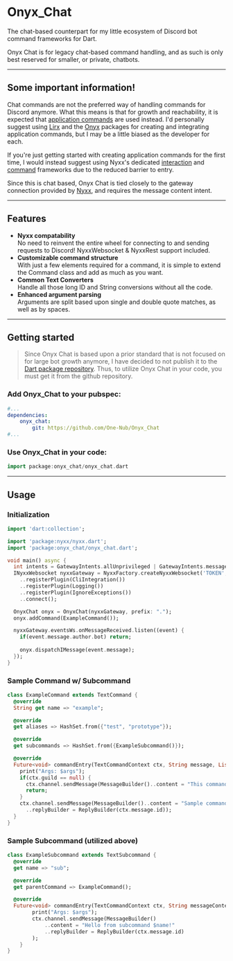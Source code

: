 # Onyx_Chat
The chat-based counterpart for my little ecosystem of Discord bot command frameworks for Dart. 

Onyx Chat is for legacy chat-based command handling, and as such is only best reserved for smaller, or private, chatbots.

---

## Some important information!
Chat commands are not the preferred way of handling commands for Discord anymore. What this means is that for growth and reachability, 
it is expected that [application commands](https://discord.com/developers/docs/interactions/application-commands) are used instead. 
I'd personally suggest using [Lirx](https://github.com/One-Nub/lirx) and the [Onyx](https://github.com/One-Nub/Onyx) packages 
for creating and integrating application commands, but I may be a little biased as the developer for each. 

If you're just getting started with creating application commands for the first time, I would instead suggest using Nyxx's dedicated 
[interaction](https://github.com/nyxx-discord/nyxx_interactions) and [command](https://github.com/nyxx-discord/nyxx_commands) 
frameworks due to the reduced barrier to entry. 

Since this is chat based, Onyx Chat is tied
closely to the gateway connection provided by [Nyxx](https://github.com/nyxx-discord/nyxx), and requires the message content intent.

---

## Features

- **Nyxx compatability** <br>
    No need to reinvent the entire wheel for connecting to and sending requests to Discord! NyxxWebsocket & NyxxRest support included.
- **Customizable command structure** <br>
    With just a few elements required for a command, it is simple to extend the Command class and add as much as you want.
- **Common Text Converters** <br>
    Handle all those long ID and String conversions without all the code.
- **Enhanced argument parsing** <br>
    Arguments are split based upon single and double quote matches, as well as by spaces.
---

## Getting started

> Since Onyx Chat is based upon a prior standard that is not focused on for large bot growth anymore, I have decided to not publish it to the [Dart package repository](pub.dev). Thus, to utilize Onyx Chat in your code, you must get it from the github repository.

### Add Onyx_Chat to your pubspec:
```yaml
#...
dependencies:
    onyx_chat:
        git: https://github.com/One-Nub/Onyx_Chat
#...
```

### Use Onyx_Chat in your code:
```dart
import package:onyx_chat/onyx_chat.dart
```

---

## Usage



### Initialization
```dart
import 'dart:collection';

import 'package:nyxx/nyxx.dart';
import 'package:onyx_chat/onyx_chat.dart';

void main() async {
  int intents = GatewayIntents.allUnprivileged | GatewayIntents.messageContent;
  INyxxWebsocket nyxxGateway = NyxxFactory.createNyxxWebsocket('TOKEN', intents)
    ..registerPlugin(CliIntegration())
    ..registerPlugin(Logging())
    ..registerPlugin(IgnoreExceptions())
    ..connect();

  OnyxChat onyx = OnyxChat(nyxxGateway, prefix: ".");
  onyx.addCommand(ExampleCommand());

  nyxxGateway.eventsWs.onMessageReceived.listen((event) {
    if(event.message.author.bot) return;
    
    onyx.dispatchIMessage(event.message);
  });
}
```

### Sample Command w/ Subcommand
```dart
class ExampleCommand extends TextCommand {
  @override
  String get name => "example";

  @override
  get aliases => HashSet.from({"test", "prototype"});

  @override
  get subcommands => HashSet.from({ExampleSubcommand()});

  @override
  Future<void> commandEntry(TextCommandContext ctx, String message, List<String> args) async {
    print("Args: $args");
    if(ctx.guild == null) {
      ctx.channel.sendMessage(MessageBuilder()..content = "This command can only be run in a guild!");
      return;
    }
    ctx.channel.sendMessage(MessageBuilder()..content = "Sample command was triggered!"
      ..replyBuilder = ReplyBuilder(ctx.message.id));
  }
}
```

### Sample Subcommand (utilized above)
```dart
class ExampleSubcommand extends TextSubcommand {
  @override
  get name => "sub";

  @override 
  get parentCommand => ExampleCommand();

  @override
  Future<void> commandEntry(TextCommandContext ctx, String messageContent, List<String> args) async {
        print("Args: $args");
        ctx.channel.sendMessage(MessageBuilder()
            ..content = "Hello from subcommand $name!"
            ..replyBuilder = ReplyBuilder(ctx.message.id)
        );
    }
}
```
